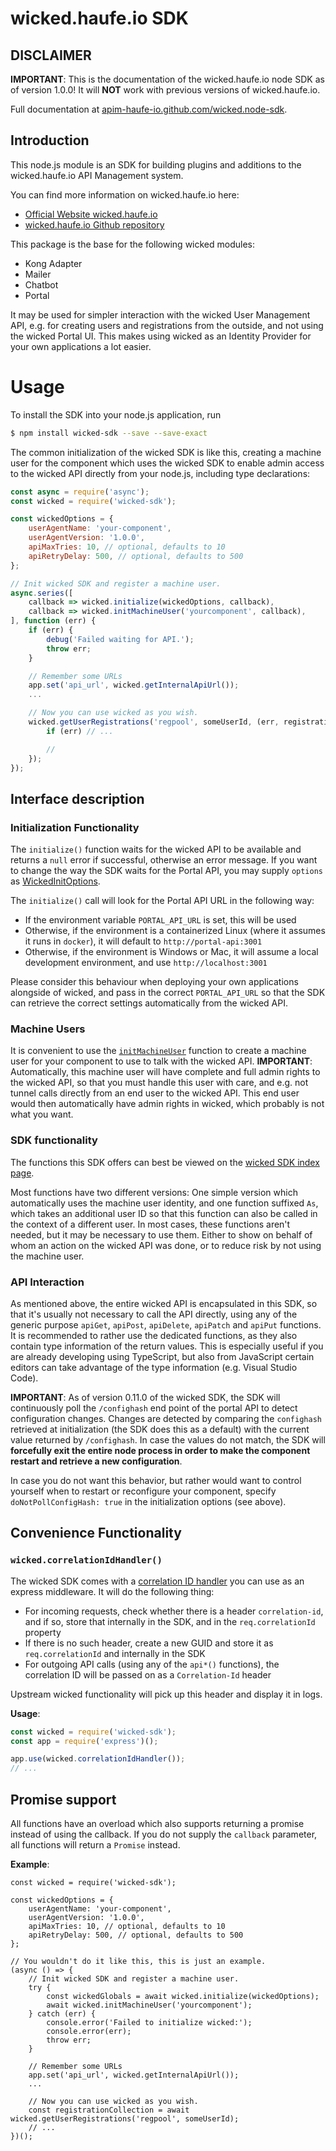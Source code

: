 # wicked.haufe.io SDK

## DISCLAIMER

**IMPORTANT**: This is the documentation of the wicked.haufe.io node SDK as of version 1.0.0! It will **NOT** work with previous versions of wicked.haufe.io.

Full documentation at [apim-haufe-io.github.com/wicked.node-sdk](https://apim-haufe-io.github.io/wicked.node-sdk/).

## Introduction

This node.js module is an SDK for building plugins and additions to the wicked.haufe.io API Management system.

You can find more information on wicked.haufe.io here:

* [Official Website wicked.haufe.io](http://wicked.haufe.io)
* [wicked.haufe.io Github repository](https://github.com/Haufe-Lexware/wicked.haufe.io)

This package is the base for the following wicked modules:

* Kong Adapter
* Mailer
* Chatbot
* Portal

It may be used for simpler interaction with the wicked User Management API, e.g. for creating users and registrations
from the outside, and not using the wicked Portal UI. This makes using wicked as an Identity Provider for your own
applications a lot easier.

# Usage

To install the SDK into your node.js application, run

```bash
$ npm install wicked-sdk --save --save-exact
```

The common initialization of the wicked SDK is like this, creating a machine user for the component which uses the wicked SDK to enable admin
access to the wicked API directly from your node.js, including type declarations:

```javascript
const async = require('async');
const wicked = require('wicked-sdk');

const wickedOptions = {
    userAgentName: 'your-component',
    userAgentVersion: '1.0.0',
    apiMaxTries: 10, // optional, defaults to 10
    apiRetryDelay: 500, // optional, defaults to 500
};

// Init wicked SDK and register a machine user.
async.series([
    callback => wicked.initialize(wickedOptions, callback),
    callback => wicked.initMachineUser('yourcomponent', callback),
], function (err) {
    if (err) {
        debug('Failed waiting for API.');
        throw err;
    }

    // Remember some URLs
    app.set('api_url', wicked.getInternalApiUrl());
    ...

    // Now you can use wicked as you wish.
    wicked.getUserRegistrations('regpool', someUserId, (err, registrationCollection) => {
        if (err) // ...

        //
    });
});
```

## Interface description

### Initialization Functionality

The `initialize()` function waits for the wicked API to be available and returns a `null` error if successful, otherwise an error message. If you want to change the way the SDK waits for the Portal API, you may supply `options` as [WickedInitOptions](interfaces/_interfaces_.wickedinitoptions.html).

The `initialize()` call will look for the Portal API URL in the following way:

* If the environment variable `PORTAL_API_URL` is set, this will be used
* Otherwise, if the environment is a containerized Linux (where it assumes it runs in `docker`), it will default to `http://portal-api:3001`
* Otherwise, if the environment is Windows or Mac, it will assume a local development environment, and use `http://localhost:3001`

Please consider this behaviour when deploying your own applications alongside of wicked, and pass in the correct `PORTAL_API_URL` so that the SDK can retrieve the correct settings automatically from the wicked API.

### Machine Users

It is convenient to use the [`initMachineUser`](modules/_index_.html#initmachineuser) function to create a machine user for your component to use to talk with the wicked API. **IMPORTANT**: Automatically, this machine user will have complete and full admin rights to the wicked API, so that you must handle this user with care, and e.g. not tunnel calls directly from an end user to the wicked API. This end user would then automatically have admin rights in wicked, which probably is not what you want.

### SDK functionality

The functions this SDK offers can best be viewed on the [wicked SDK index page](modules/_index_.html).

Most functions have two different versions: One simple version which automatically uses the machine user identity, and one function suffixed `As`, which takes an additional user ID so that this function can also be called in the context of a different user. In most cases, these functions aren't needed, but it may be necessary to use them. Either to show on behalf of whom an action on the wicked API was done, or to reduce risk by not using the machine user.

### API Interaction

As mentioned above, the entire wicked API is encapsulated in this SDK, so that it's usually not necessary to call the API directly, using any of the generic purpose `apiGet`, `apiPost`, `apiDelete`, `apiPatch` and `apiPut` functions. It is recommended to rather use the dedicated functions, as they also contain type information of the return values. This is especially useful if you are already developing using TypeScript, but also from JavaScript certain editors can take advantage of the type information (e.g. Visual Studio Code).

**IMPORTANT**: As of version 0.11.0 of the wicked SDK, the SDK will continuously poll the `/confighash` end point of the portal API to detect configuration changes. Changes are detected by comparing the `confighash` retrieved at initialization (the SDK does this as a default) with the current value returned by `/confighash`. In case the values do not match, the SDK will **forcefully exit the entire node process in order to make the component restart and retrieve a new configuration**.

In case you do not want this behavior, but rather would want to control yourself when to restart or reconfigure your component, specify `doNotPollConfigHash: true` in the initialization options (see above).


## Convenience Functionality

### `wicked.correlationIdHandler()`

The wicked SDK comes with a [correlation ID handler](modules/_index_.html#correlationidhandler) you can use as an express middleware. It will do the following thing:

* For incoming requests, check whether there is a header `correlation-id`, and if so, store that internally in the SDK, and in the `req.correlationId` property
* If there is no such header, create a new GUID and store it as `req.correlationId` and internally in the SDK
* For outgoing API calls (using any of the `api*()` functions), the correlation ID will be passed on as a `Correlation-Id` header

Upstream wicked functionality will pick up this header and display it in logs.

**Usage**:

```javascript
const wicked = require('wicked-sdk');
const app = require('express')();

app.use(wicked.correlationIdHandler());
// ...
```

## Promise support

All functions have an overload which also supports returning a promise instead of using the callback. If you do not supply the `callback` parameter, all functions will return a `Promise` instead.

**Example**:

```
const wicked = require('wicked-sdk');

const wickedOptions = {
    userAgentName: 'your-component',
    userAgentVersion: '1.0.0',
    apiMaxTries: 10, // optional, defaults to 10
    apiRetryDelay: 500, // optional, defaults to 500
};

// You wouldn't do it like this, this is just an example.
(async () => {
    // Init wicked SDK and register a machine user.
    try {
        const wickedGlobals = await wicked.initialize(wickedOptions);
        await wicked.initMachineUser('yourcomponent');
    } catch (err) {
        console.error('Failed to initialize wicked:');
        console.error(err);
        throw err;
    }

    // Remember some URLs
    app.set('api_url', wicked.getInternalApiUrl());
    ...

    // Now you can use wicked as you wish.
    const registrationCollection = await wicked.getUserRegistrations('regpool', someUserId);
    // ...
})();
```
